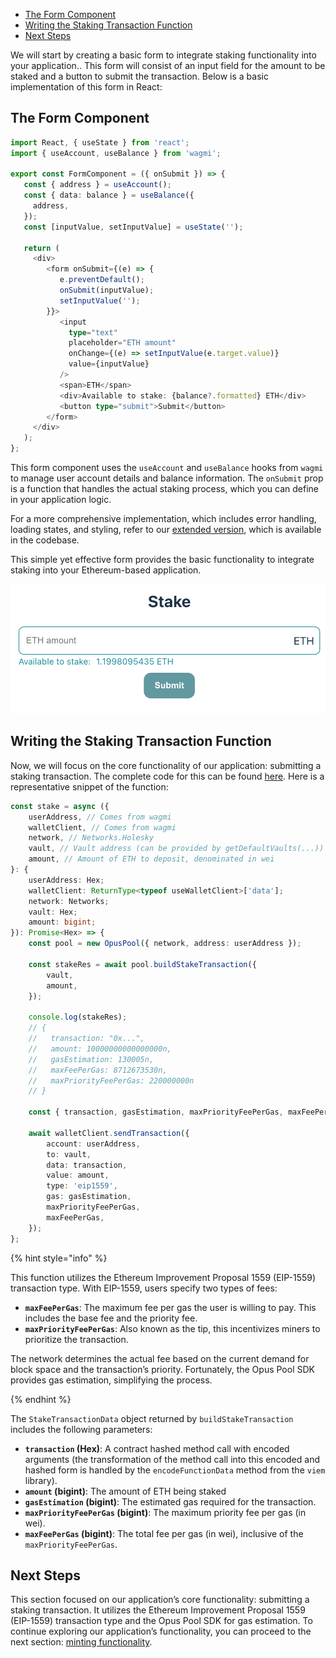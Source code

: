 -   [The Form Component](#the-form-component)
-   [Writing the Staking Transaction Function](#writing-the-staking-transaction-function)
-   [Next Steps](#next-steps)

We will start by creating a basic form to integrate staking functionality into your application.. This form will consist of an input field for the amount to be staked and a button to submit the transaction. Below is a basic implementation of this form in React:

## The Form Component

```typescript
import React, { useState } from 'react';
import { useAccount, useBalance } from 'wagmi';

export const FormComponent = ({ onSubmit }) => {
   const { address } = useAccount();
   const { data: balance } = useBalance({
     address,
   });
   const [inputValue, setInputValue] = useState('');

   return (
     <div>
        <form onSubmit={(e) => {
           e.preventDefault();
           onSubmit(inputValue);
           setInputValue('');
        }}>
           <input
             type="text"
             placeholder="ETH amount"
             onChange={(e) => setInputValue(e.target.value)}
             value={inputValue}
           />
           <span>ETH</span>
           <div>Available to stake: {balance?.formatted} ETH</div>
           <button type="submit">Submit</button>
        </form>
     </div>
   );
};
```

This form component uses the `useAccount` and `useBalance` hooks from `wagmi` to manage user account details and balance information. The `onSubmit` prop is a function that handles the actual staking process, which you can define in your application logic.

For a more comprehensive implementation, which includes error handling, loading states, and styling, refer to our [extended version][stake-ui], which is available in the codebase.

This simple yet effective form provides the basic functionality to integrate staking into your Ethereum-based application.

![Stake form](../media/stake.png)

## Writing the Staking Transaction Function

Now, we will focus on the core functionality of our application: submitting a staking transaction. The complete code for this can be found [here][stake-usage]. Here is a representative snippet of the function:

```typescript
const stake = async ({
    userAddress, // Comes from wagmi
    walletClient, // Comes from wagmi
    network, // Networks.Holesky
    vault, // Vault address (can be provided by getDefaultVaults(...))
    amount, // Amount of ETH to deposit, denominated in wei
}: {
    userAddress: Hex;
    walletClient: ReturnType<typeof useWalletClient>['data'];
    network: Networks;
    vault: Hex;
    amount: bigint;
}): Promise<Hex> => {
    const pool = new OpusPool({ network, address: userAddress });

    const stakeRes = await pool.buildStakeTransaction({
        vault,
        amount,
    });

    console.log(stakeRes);
    // {
    //   transaction: "0x...",
    //   amount: 10000000000000000n,
    //   gasEstimation: 130005n,
    //   maxFeePerGas: 8712673530n,
    //   maxPriorityFeePerGas: 220000000n
    // }

    const { transaction, gasEstimation, maxPriorityFeePerGas, maxFeePerGas } = stakeRes;

    await walletClient.sendTransaction({
        account: userAddress,
        to: vault,
        data: transaction,
        value: amount,
        type: 'eip1559',
        gas: gasEstimation,
        maxPriorityFeePerGas,
        maxFeePerGas,
    });
};
```

{% hint style="info" %}

This function utilizes the Ethereum Improvement Proposal 1559 (EIP-1559) transaction type. With EIP-1559, users specify two types of fees:

-   **`maxFeePerGas`**: The maximum fee per gas the user is willing to pay. This includes the base fee and the priority fee.
-   **`maxPriorityFeePerGas`**: Also known as the tip, this incentivizes miners to prioritize the transaction.

The network determines the actual fee based on the current demand for block space and the transaction’s priority. Fortunately, the Opus Pool SDK provides gas estimation, simplifying the process.

{% endhint %}

The `StakeTransactionData` object returned by `buildStakeTransaction` includes the following parameters:

-   **`transaction` (Hex)**: A contract hashed method call with encoded arguments (the transformation of the method call into this encoded and hashed form is handled by the `encodeFunctionData` method from the `viem` library).
-   **`amount` (bigint)**: The amount of ETH being staked
-   **`gasEstimation` (bigint)**: The estimated gas required for the transaction.
-   **`maxPriorityFeePerGas` (bigint)**: The maximum priority fee per gas (in wei).
-   **`maxFeePerGas` (bigint)**: The total fee per gas (in wei), inclusive of the `maxPriorityFeePerGas`.

## Next Steps

This section focused on our application’s core functionality: submitting a staking transaction. It utilizes the Ethereum Improvement Proposal 1559 (EIP-1559) transaction type and the Opus Pool SDK for gas estimation. To continue exploring our application’s functionality, you can proceed to the next section: [minting functionality][mint].

[stake-ui]: https://github.com/ChorusOne/opus-pool-demo/blob/master/src/components/FormComponent.tsx#L8
[stake-usage]: https://github.com/ChorusOne/opus-pool-demo/blob/main/src/hooks/useStakeMutation.ts#L49
[mint]: ./4-mint-os-token.md
